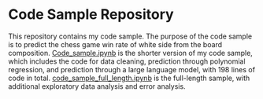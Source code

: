 # Code Sample Repository

This repository contains my code sample. The purpose of the code sample is to predict the chess game win rate of white side from the board composition. [Code_sample.ipynb](https://github.com/beilrz/code_sample/blob/main/code_sample.ipynb) is the shorter version of my code sample, which includes the code for data cleaning, prediction through polynomial regression, and prediction through a large language model, with 198 lines of code in total. [code_sample_full_length.ipynb](https://github.com/beilrz/code_sample/blob/main/code_sample_full_length.ipynb) is the full-length sample, with additional exploratory data analysis and error analysis.
